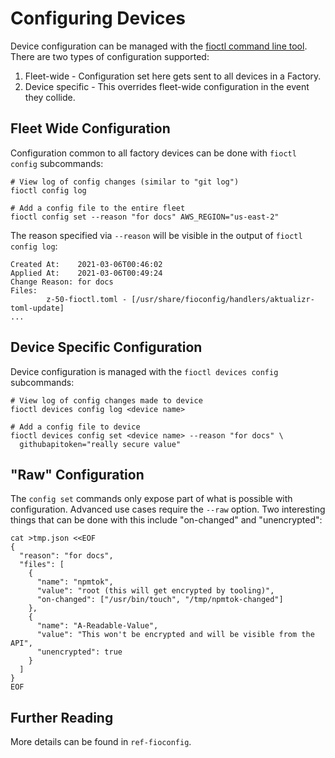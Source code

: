 # Configuring Devices

Device configuration can be managed with the [fioctl command line
tool](https://github.com/foundriesio/fioctl/releases). There are two
types of configuration supported:

1.  Fleet-wide - Configuration set here gets sent to all devices in a
    Factory.
2.  Device specific - This overrides fleet-wide configuration in the
    event they collide.

## Fleet Wide Configuration

Configuration common to all factory devices can be done with
`fioctl config` subcommands:

    # View log of config changes (similar to "git log")
    fioctl config log

    # Add a config file to the entire fleet
    fioctl config set --reason "for docs" AWS_REGION="us-east-2"

The reason specified via `--reason` will be visible in the output of `fioctl
config log`:

    Created At:    2021-03-06T00:46:02
    Applied At:    2021-03-06T00:49:24
    Change Reason: for docs
    Files:
            z-50-fioctl.toml - [/usr/share/fioconfig/handlers/aktualizr-toml-update]
    ...

## Device Specific Configuration

Device configuration is managed with the `fioctl devices config`
subcommands:

    # View log of config changes made to device
    fioctl devices config log <device name>

    # Add a config file to device
    fioctl devices config set <device name> --reason "for docs" \
      githubapitoken="really secure value"

## "Raw" Configuration

The `config set` commands only expose part of what is possible with
configuration. Advanced use cases require the `--raw` option. Two
interesting things that can be done with this include "on-changed" and
"unencrypted":

    cat >tmp.json <<EOF
    {
      "reason": "for docs",
      "files": [
        {
          "name": "npmtok",
          "value": "root (this will get encrypted by tooling)",
          "on-changed": ["/usr/bin/touch", "/tmp/npmtok-changed"]
        },
        {
          "name": "A-Readable-Value",
          "value": "This won't be encrypted and will be visible from the API",
          "unencrypted": true
        }
      ]
    }
    EOF

## Further Reading

More details can be found in `ref-fioconfig`.
